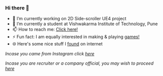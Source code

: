 ### Hi there 👋

<!--
**MRDGH2821/MRDGH2821** is a ✨ _special_ ✨ repository because its `README.md` (this file) appears on your GitHub profile.

Here are some ideas to get you started:
-->

- 🔭 I’m currently working on 2D Side-scroller UE4 project
- 🌱 I’m currently a student at Vishwakarma Institute of Technology, Pune
- 📫 How to reach me: [Click here!](/Myself_On_internet.md)
- ⚡ Fun fact: I am equally interested in making & playing [games!](/Miscellaneous/Game.md)
- 🌐 Here's some nice stuff I [found](Nice_Stuff_On_Internet.md) on internet

_Incase you came from Instagram click [here](Nice_Stuff_On_Internet.md)_

_Incase you are recruiter or a company official, you may wish to proceed [here](Resume_Section.md)_
